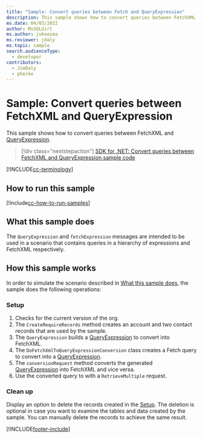 ```yaml
---
title: "Sample: Convert queries between Fetch and QueryExpression"
description: This sample shows how to convert queries between FetchXML and QueryExpression
ms.date: 04/03/2022
author: MsSQLGirl
ms.author: jukoesma
ms.reviewer: jdaly
ms.topic: sample
search.audienceType:
  - developer
contributors:
  - JimDaly
  - phecke
---
```


# Sample: Convert queries between FetchXML and QueryExpression

This sample shows how to convert queries between FetchXML and [QueryExpression](xref:Microsoft.Xrm.Sdk.Query.QueryExpression).

> [!div class="nextstepaction"]
> [SDK for .NET: Convert queries between FetchXML and QueryExpression sample code](https://github.com/microsoft/PowerApps-Samples/tree/master/dataverse/orgsvc/CSharp/Convertqueriesfetchqueryexpressions)


[!INCLUDE[cc-terminology](../../includes/cc-terminology.md)]

## How to run this sample

[!include[cc-how-to-run-samples](../../includes/cc-how-to-run-samples.md)]

## What this sample does

The `QueryExpression` and `fetchExpression` messages are intended to be used in a scenario that contains queries in a hierarchy of expressions and FetchXML respectively.

## How this sample works

In order to simulate the scenario described in [What this sample does](#what-this-sample-does), the sample does the following operations:

### Setup

1. Checks for the current version of the org.
1. The `CreateRequireRecords` method creates an account and two contact records that are used by the sample.
1. The `QueryExpression` builds a [QueryExpression](xref:Microsoft.Xrm.Sdk.Query.QueryExpression) to convert into FetchXML.
1. The `DoFetchXmlToQueryExpressionConversion` class creates a Fetch query to convert into a [QueryExpression](xref:Microsoft.Xrm.Sdk.Query.QueryExpression).
1. The `conversionRequest` method converts the generated [QueryExpression](xref:Microsoft.Xrm.Sdk.Query.QueryExpression) into FetchXML and vice versa.
1. Use the converted query to with a `RetrieveMultiple` request.

### Clean up

Display an option to delete the records created in the [Setup](#setup). The deletion is optional in case you want to examine the tables and data created by the sample. You can manually delete the records to achieve the same result.

[!INCLUDE[footer-include](../../../../includes/footer-banner.md)]
